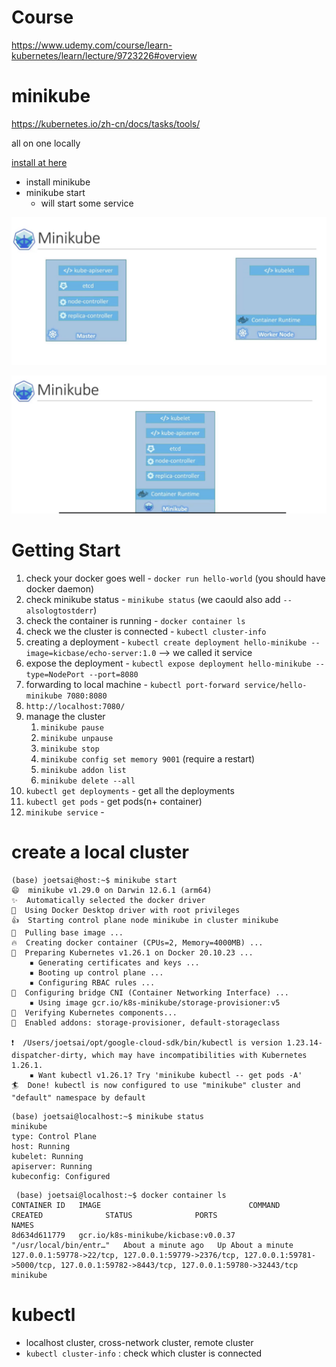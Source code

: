 # Course

https://www.udemy.com/course/learn-kubernetes/learn/lecture/9723226#overview


# minikube

https://kubernetes.io/zh-cn/docs/tasks/tools/

all on one locally

[install at here](https://minikube.sigs.k8s.io/docs/start/)

* install minikube
* minikube start
  * will start some service


<img src='../assets/3_1.png'></img>

<img src='../assets/3_2.png'></img>

# Getting Start

1. check your docker goes well - `docker run hello-world` (you should have docker daemon)
2. check minikube status - `minikube status` (we caould also add `--alsologtostderr`)
3. check the container is running - `docker container ls`
4. check we the cluster is connected - `kubectl cluster-info`
5. creating a deployment - `kubectl create deployment hello-minikube --image=kicbase/echo-server:1.0` --> we called it service
6. expose the deployment - `kubectl expose deployment hello-minikube --type=NodePort --port=8080`
7. forwarding to local machine - `kubectl port-forward service/hello-minikube 7080:8080`
8. `http://localhost:7080/`
9. manage the cluster
   1.  `minikube pause`
   2.  `minikube unpause`
   3.  `minikube stop`
   4.  `minikube config set memory 9001` (require a restart)
   5.  `minikube addon list`
   6.  `minikube delete --all`
10. `kubectl get deployments` - get all the deployments
11. `kubectl get pods` - get pods(n+ container)
12. `minikube service` - 

# create a local cluster

```
(base) joetsai@host:~$ minikube start
😄  minikube v1.29.0 on Darwin 12.6.1 (arm64)
✨  Automatically selected the docker driver
📌  Using Docker Desktop driver with root privileges
👍  Starting control plane node minikube in cluster minikube
🚜  Pulling base image ...
🔥  Creating docker container (CPUs=2, Memory=4000MB) ...
🐳  Preparing Kubernetes v1.26.1 on Docker 20.10.23 ...
    ▪ Generating certificates and keys ...
    ▪ Booting up control plane ...
    ▪ Configuring RBAC rules ...
🔗  Configuring bridge CNI (Container Networking Interface) ...
    ▪ Using image gcr.io/k8s-minikube/storage-provisioner:v5
🔎  Verifying Kubernetes components...
🌟  Enabled addons: storage-provisioner, default-storageclass

❗  /Users/joetsai/opt/google-cloud-sdk/bin/kubectl is version 1.23.14-dispatcher-dirty, which may have incompatibilities with Kubernetes 1.26.1.
    ▪ Want kubectl v1.26.1? Try 'minikube kubectl -- get pods -A'
🏄  Done! kubectl is now configured to use "minikube" cluster and "default" namespace by default
```

```
(base) joetsai@localhost:~$ minikube status
minikube
type: Control Plane
host: Running
kubelet: Running
apiserver: Running
kubeconfig: Configured
```

```
 (base) joetsai@localhost:~$ docker container ls
CONTAINER ID   IMAGE                                 COMMAND                  CREATED              STATUS              PORTS                                                                                                                                  NAMES
8d634d611779   gcr.io/k8s-minikube/kicbase:v0.0.37   "/usr/local/bin/entr…"   About a minute ago   Up About a minute   127.0.0.1:59778->22/tcp, 127.0.0.1:59779->2376/tcp, 127.0.0.1:59781->5000/tcp, 127.0.0.1:59782->8443/tcp, 127.0.0.1:59780->32443/tcp   minikube
```
# kubectl

* localhost cluster, cross-network cluster, remote cluster
* `kubectl cluster-info` : check which cluster is connected